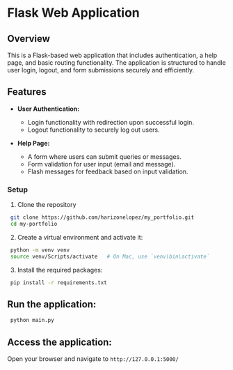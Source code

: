 # Flask Web Application

## Overview

This is a Flask-based web application that includes authentication, a help page, and basic routing functionality. The application is structured to handle user login, logout, and form submissions securely and efficiently.

## Features

- **User Authentication:**
  - Login functionality with redirection upon successful login.
  - Logout functionality to securely log out users.

- **Help Page:**
  - A form where users can submit queries or messages.
  - Form validation for user input (email and message).
  - Flash messages for feedback based on input validation.      


### Setup

 1. Clone the repository

 ```bash
  git clone https://github.com/harizonelopez/my_portfolio.git
  cd my-portfolio
 ```

 2. Create a virtual environment and activate it:

 ```bash
  python -m venv venv
  source venv/Scripts/activate   # On Mac, use `venv\bin\activate`
 ```

 3. Install the required packages:
 ```bash
  pip install -r requirements.txt
 ```


## Run the application:
 ```bash
  python main.py
 ```

## Access the application:

 Open your browser and navigate to `http://127.0.0.1:5000/`
